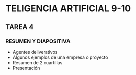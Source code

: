 # TELIGENCIA ARTIFICIAL 9-10

## TAREA 4
### RESUMEN Y DIAPOSITIVA
- Agentes deliverativos 
- Algunos ejemplos de una empresa o proyecto
- Resumen de 2 cuartillas
- Presentación